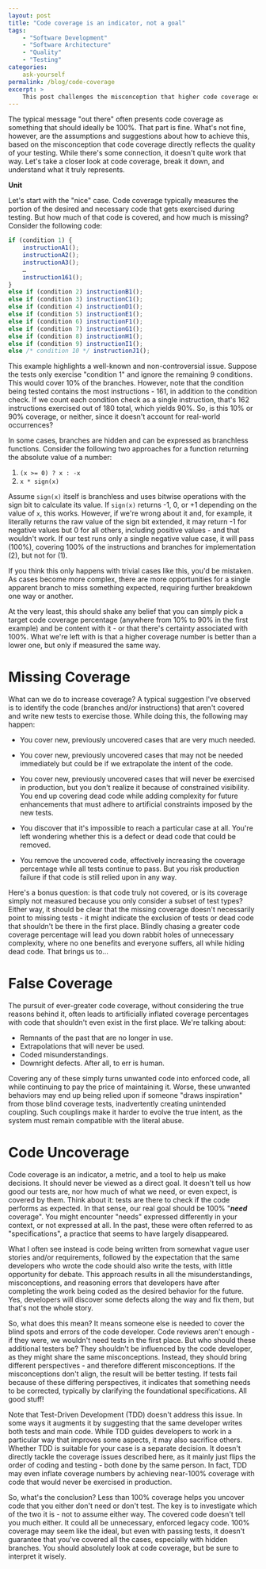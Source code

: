 ```yaml
---
layout: post
title: "Code coverage is an indicator, not a goal"
tags:
    - "Software Development"
    - "Software Architecture"
    - "Quality"
    - "Testing"
categories:
    ask-yourself
permalink: /blog/code-coverage
excerpt: >
    This post challenges the misconception that higher code coverage equals better testing. We highlight how blindly pursuing 100% coverage can lead to unnecessary complexity and dead code, emphasizing that the real goal is to align tests with the actual needs of the code, not just increase coverage for its own sake.
---
```


The typical message "out there" often presents code coverage as something that should ideally be 100%. That part is fine. What's not fine, however, are the assumptions and suggestions about how to achieve this, based on the misconception that code coverage directly reflects the quality of your testing. While there's some connection, it doesn't quite work that way. Let's take a closer look at code coverage, break it down, and understand what it truly represents.

**Unit**

Let's start with the "nice" case. Code coverage typically measures the portion of the desired and necessary code that gets exercised during testing. But how much of that code is covered, and how much is missing? Consider the following code:

```javascript
if (condition 1) {
    instructionA1();
    instructionA2();
    instructionA3();
    …
    instruction161();
}
else if (condition 2) instructionB1();
else if (condition 3) instructionC1();
else if (condition 4) instructionD1();
else if (condition 5) instructionE1();
else if (condition 6) instructionF1();
else if (condition 7) instructionG1();
else if (condition 8) instructionH1();
else if (condition 9) instructionI1();
else /* condition 10 */ instructionJ1();
```

This example highlights a well-known and non-controversial issue. Suppose the tests only exercise "condition 1" and ignore the remaining 9 conditions. This would cover 10% of the branches. However, note that the condition being tested contains the most instructions  -  161, in addition to the condition check. If we count each condition check as a single instruction, that's 162 instructions exercised out of 180 total, which yields 90%. So, is this 10% or 90% coverage, or neither, since it doesn't account for real-world occurrences?

In some cases, branches are hidden and can be expressed as branchless functions. Consider the following two approaches for a function returning the absolute value of a number:

1. `(x >= 0) ? x : -x`
2. `x * sign(x)`

Assume `sign(x)` itself is branchless and uses bitwise operations with the sign bit to calculate its value. If `sign(x)` returns -1, 0, or +1 depending on the value of `x`, this works. However, if we're wrong about it and, for example, it literally returns the raw value of the sign bit extended, it may return -1 for negative values but 0 for all others, including positive values - and that wouldn't work. If our test runs only a single negative value case, it will pass (100%), covering 100% of the instructions and branches for implementation (2), but not for (1). 

If you think this only happens with trivial cases like this, you'd be mistaken. As cases become more complex, there are more opportunities for a single apparent branch to miss something expected, requiring further breakdown one way or another.

At the very least, this should shake any belief that you can simply pick a target code coverage percentage (anywhere from 10% to 90% in the first example) and be content with it - or that there's certainty associated with 100%. What we're left with is that a higher coverage number is better than a lower one, but only if measured the same way.


# Missing Coverage

What can we do to increase coverage? A typical suggestion I've observed is to identify the code (branches and/or instructions) that aren't covered and write new tests to exercise those. While doing this, the following may happen:

- You cover new, previously uncovered cases that are very much needed.

- You cover new, previously uncovered cases that may not be needed immediately but could be if we extrapolate the intent of the code.

- You cover new, previously uncovered cases that will never be exercised in production, but you don't realize it because of constrained visibility. You end up covering dead code while adding complexity for future enhancements that must adhere to artificial constraints imposed by the new tests.

- You discover that it's impossible to reach a particular case at all. You're left wondering whether this is a defect or dead code that could be removed.

- You remove the uncovered code, effectively increasing the coverage percentage while all tests continue to pass. But you risk production failure if that code is still relied upon in any way.

Here's a bonus question: is that code truly not covered, or is its coverage simply not measured because you only consider a subset of test types? Either way, it should be clear that the missing coverage doesn't necessarily point to missing tests - it might indicate the exclusion of tests or dead code that shouldn't be there in the first place. Blindly chasing a greater code coverage percentage will lead you down rabbit holes of unnecessary complexity, where no one benefits and everyone suffers, all while hiding dead code. That brings us to…


# False Coverage

The pursuit of ever-greater code coverage, without considering the true reasons behind it, often leads to artificially inflated coverage percentages with code that shouldn't even exist in the first place. We're talking about:

- Remnants of the past that are no longer in use.
- Extrapolations that will never be used.
- Coded misunderstandings.
- Downright defects. After all, to err is human.

Covering any of these simply turns unwanted code into enforced code, all while continuing to pay the price of maintaining it. Worse, these unwanted behaviors may end up being relied upon if someone "draws inspiration" from those blind coverage tests, inadvertently creating unintended coupling. Such couplings make it harder to evolve the true intent, as the system must remain compatible with the literal abuse.


# Code Uncoverage

Code coverage is an indicator, a metric, and a tool to help us make decisions. It should never be viewed as a direct goal. It doesn't tell us how good our tests are, nor how much of what we need, or even expect, is covered by them. Think about it: tests are there to check if the code performs as expected. In that sense, our real goal should be 100% "***need*** coverage". You might encounter "needs" expressed differently in your context, or not expressed at all. In the past, these were often referred to as "specifications", a practice that seems to have largely disappeared.

What I often see instead is code being written from somewhat vague user stories and/or requirements, followed by the expectation that the same developers who wrote the code should also write the tests, with little opportunity for debate. This approach results in all the misunderstandings, misconceptions, and reasoning errors that developers have after completing the work being coded as the desired behavior for the future. Yes, developers will discover some defects along the way and fix them, but that's not the whole story.

So, what does this mean? It means someone else is needed to cover the blind spots and errors of the code developer. Code reviews aren't enough - if they were, we wouldn't need tests in the first place. But who should these additional testers be? They shouldn't be influenced by the code developer, as they might share the same misconceptions. Instead, they should bring different perspectives - and therefore different misconceptions. If the misconceptions don't align, the result will be better testing. If tests fail because of these differing perspectives, it indicates that something needs to be corrected, typically by clarifying the foundational specifications. All good stuff!

Note that Test-Driven Development (TDD) doesn't address this issue. In some ways it augments it by suggesting that the same developer writes both tests and main code. While TDD guides developers to work in a particular way that improves some aspects, it may also sacrifice others. Whether TDD is suitable for your case is a separate decision. It doesn't directly tackle the coverage issues described here, as it mainly just flips the order of coding and testing - both done by the same person. In fact, TDD may even inflate coverage numbers by achieving near-100% coverage with code that would never be exercised in production.

So, what's the conclusion? Less than 100% coverage helps you uncover code that you either don't need or don't test. The key is to investigate which of the two it is - not to assume either way. The covered code doesn't tell you much either. It could all be unnecessary, enforced legacy code. 100% coverage may seem like the ideal, but even with passing tests, it doesn't guarantee that you've covered all the cases, especially with hidden branches. You should absolutely look at code coverage, but be sure to interpret it wisely.
